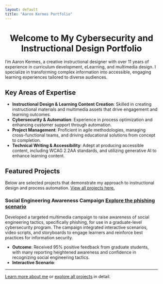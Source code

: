 ```yaml
---
layout: default
title: "Aaron Kermes Portfolio"
---
```


<div style="text-align: center;">
    <h1>Welcome to My Cybersecurity and Instructional Design Portfolio</h1>
</div>

I’m Aaron Kermes, a creative instructional designer with over 11 years of experience in curriculum development, eLearning, and multimedia design. I specialize in transforming complex information into accessible, engaging learning experiences tailored to diverse audiences.

## Key Areas of Expertise
- **Instructional Design & Learning Content Creation**: Skilled in creating instructional materials and multimedia assets that drive engagement and learning outcomes.
- **Cybersecurity & Automation**: Experience in process optimization and enhancing customer support through automation.
- **Project Management**: Proficient in agile methodologies, managing cross-functional teams, and driving educational solutions from concept to completion.
- **Technical Writing & Accessibility**: Adept at producing accessible content, including WCAG 2.2AA standards, and utilizing generative AI to enhance learning content.

## Featured Projects
Below are selected projects that demonstrate my approach to instructional design and process automation. [View all projects here.](projects.md)

### Social Engineering Awareness Campaign <a href="https://lmscontent.embanet.com/Media/UND/CSCI587/CSCI587-w06-m02/" target="_blank">Explore the phishing scenario</a>
Developed a targeted multimedia campaign to raise awareness of social engineering tactics, specifically phishing, for use in a graduate-level cybersecurity program. The campaign integrated interactive scenarios, video scripts, and storyboards to engage learners and reinforce best practices for information security.

- **Outcome**: Received 95% positive feedback from graduate students, with many reporting heightened awareness and confidence in recognizing social engineering tactics.
- **Interactive Scenario**: 

---

[Learn more about me](about.md) or [explore all projects](projects.md) in detail.
